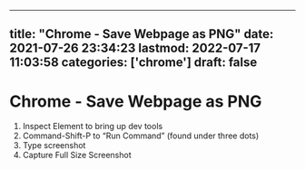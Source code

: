 
---
title: "Chrome - Save Webpage as PNG"
date: 2021-07-26 23:34:23
lastmod: 2022-07-17 11:03:58
categories: ['chrome']
draft: false
---


# Chrome - Save Webpage as PNG

1. Inspect Element to bring up dev tools
2. Command-Shift-P to “Run Command” (found under three dots)
3. Type screenshot
4. Capture Full Size Screenshot

<!-- #public #chrome -->

<!-- {BearID:33A73CDA-9996-4C0D-981F-DC4AB259C47C-7395-000000671F4C0C89} -->
